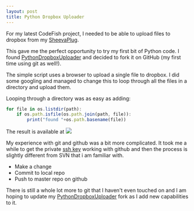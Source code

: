 ```yaml
---
layout: post
title: Python Dropbox Uploader
---
```


For my latest CodeFish project, I needed to be able to upload files to
dropbox from my [SheevaPlug](http://en.wikipedia.org/wiki/SheevaPlug).

This gave me the perfect opportunity to try my first bit of Python code.
I found
[PythonDropboxUploader](http://joncraton.org/blog/uploading-dropbox-python)
and decided to fork it on GitHub (my first time using git as well!).

The simple script uses a browser to upload a single file to dropbox. I
did some googling and managed to change this to loop through all the
files in a directory and upload them.

Looping through a directory was as easy as adding:

``` {.js name="code"}
for file in os.listdir(path):
    if os.path.isfile(os.path.join(path, file)):
        print("found "+os.path.basename(file))
```

The result is available at
[![](http://playerstage.sourceforge.net/images/github-logo.png)](http://github.com/drei01/PythonDropboxUploader)

My experience with git and github was a bit more complicated. It took me
a while to get the private [ssh
key](http://help.github.com/msysgit-key-setup/) working with github and
then the process is slightly different from SVN that i am familiar with.

-   Make a change
-   Commit to local repo
-   Push to master repo on github

There is still a whole lot more to git that I haven't even touched on
and I am hoping to update my
[PythonDropboxUploader](github.com/drei01/PythonDropboxUploader---.html)
fork as I add new capabilities to it.

 









